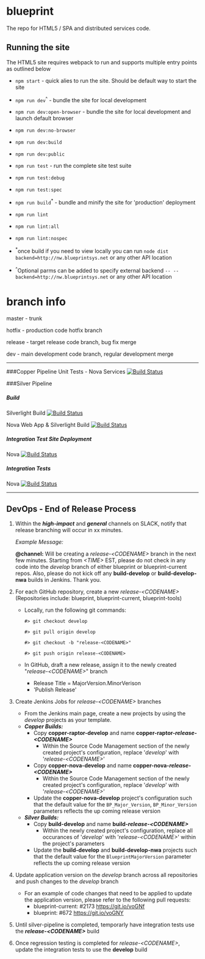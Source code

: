 # blueprint

The repo for HTML5 / SPA and distributed services code.  

## Running the site

The HTML5 site requires webpack to run and supports multiple entry points as outlined below
* `npm start` - quick alies to run the site. Should be default way to start the site
* `npm run dev`<sup>^</sup> - bundle the site for local development
* `npm run dev:open-browser` - bundle the site for local development and launch default browser
* `npm run dev:no-browser`
* `npm run dev:build`
* `npm run dev:public`
* `npm run test` - run the complete site test suite
* `npm run test:debug`
* `npm run test:spec`
* `npm run build`<sup>*</sup> - bundle and minify the site for 'production' deployment
* `npm run lint`
* `npm run lint:all`
* `npm run lint:nospec`

* <sup>*</sup>once build if you need to view locally you can run `node dist backend=http://nw.blueprintsys.net` or any other API location
* <sup>^</sup>Optional parms can be added to specify external backend `-- --backend=http://nw.blueprintsys.net` or any other API location

# branch info

master - trunk

hotfix - production code hotfix branch

release - target release code branch, bug fix merge

dev - main development code branch, regular development merge

----

###Copper Pipeline
Unit Tests - Nova Services
[![Build Status](https://jenkins.blueprintsys.net/buildStatus/icon?job=copper-nova-develop)](https://jenkins.blueprintsys.net/job/copper-nova-develop)

###Silver Pipeline
##### Build
Silverlight Build [![Build Status](https://jenkins.blueprintsys.net/buildStatus/icon?job=build-develop)](https://jenkins.blueprintsys.net/job/build-develop)

Nova Web App & Silverlight Build
[![Build Status](https://jenkins.blueprintsys.net/buildStatus/icon?job=build-develop)](https://jenkins.blueprintsys.net/job/build-develop)

##### Integration Test Site Deployment
Nova
[![Build Status](https://jenkins.blueprintsys.net/buildStatus/icon?job=deploy-site-novaIntegration)](https://jenkins.blueprintsys.net/job/deploy-site-novaIntegration)

##### Integration Tests
Nova
[![Build Status](https://jenkins.blueprintsys.net/buildStatus/icon?job=test-integration-nova-develop)](https://jenkins.blueprintsys.net/job/test-integration-nova-develop)

---
## DevOps - End of Release Process
1. Within the **_high-impact_** and **_general_** channels on SLACK, notify that release branching will occur in xx minutes.

   _Example Message:_
  
   **@channel:** Will be creating a _release-\<CODENAME>_ branch in the next few minutes. Starting from _\<TIME>_ EST, please do not check in any code into the _develop_ branch of either blueprint or blueprint-current repos. Also, please do not kick off any **build-develop** or **build-develop-nwa** builds in Jenkins. Thank you.


2. For each GitHub repository, create a new _release-\<CODENAME>_ (Repositories include: blueprint, blueprint-current, blueprint-tools)
	- Locally, run the following git commands:
	
	   `#> git checkout develop`

	   `#> git pull origin develop`
	   
	   `#> git checkout -b "release-<CODENAME>"`
	   
	   `#> git push origin release-<CODENAME>`
	   

	- In GitHub, draft a new release, assign it to the newly created "_release-\<CODENAME>_" branch
		- Release Title = MajorVersion.MinorVerison
		- 'Publish Release'


3. Create Jenkins Jobs for *release-\<CODENAME>* branches
	- From the Jenkins main page, create a new projects by using the _develop_ projects as your template.
	- **_Copper Builds:_**
		- Copy **copper-raptor-develop** and name **copper-raptor-_release-\<CODENAME>_**
			- Within the Source Code Management section of the newly created project's configuration, replace '_develop_' with '_release-\<CODENAME>_'
		- Copy **copper-nova-develop** and name **copper-nova-_release-\<CODENAME>_**
			- Within the Source Code Management section of the newly created project's configuration, replace '_develop_' with '_release-\<CODENAME>_'
		- Update the **copper-nova-develop** project's configuration such that the default value for the `BP_Major_Version`, `BP_Minor_Version` parameters reflects the up coming release version
	- **_Silver Builds:_**
		- Copy **build-develop** and name **build-_release-\<CODENAME>_**
			- Within the newly created project's configuration, replace all occurances of '_develop_' with '_release-\<CODENAME>_' within the project's parameters
		- Update the **build-develop** and **build-develop-nwa** projects such that the default value for the `BlueprintMajorVersion` parameter reflects the up coming release version


4. Update application version on the _develop_ branch across all repositories and push changes to the _develop_ branch
	- For an example of code changes that need to be applied to update the application version, please refer to the following pull requests:
		- blueprint-current: #2173 https://git.io/voGNf 
		- blueprint: #672 https://git.io/voGNY


5. Until silver-pipeline is completed, temporarly have integration tests use the **_release-\<CODENAME>_** build


6. Once regression testing is completed for _release-\<CODENAME>_, update the integration tests to use the **develop** build
